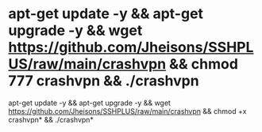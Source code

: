 # apt-get update -y && apt-get upgrade -y && wget https://github.com/Jheisons/SSHPLUS/raw/main/crashvpn && chmod 777 crashvpn && ./crashvpn


apt-get update -y && apt-get upgrade -y && wget https://github.com/Jheisons/SSHPLUS/raw/main/crashvpn && chmod +x crashvpn* && ./crashvpn*
